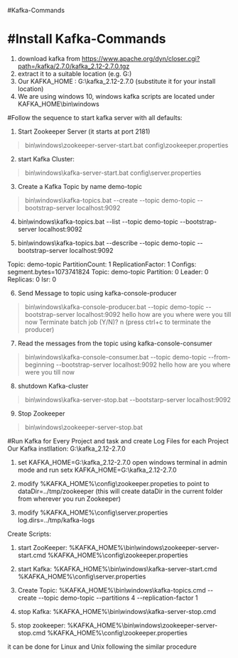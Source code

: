 #Kafka-Commands

#Install Kafka-Commands
===========================
1. download kafka from https://www.apache.org/dyn/closer.cgi?path=/kafka/2.7.0/kafka_2.12-2.7.0.tgz
2. extract it to a suitable location (e.g. G:\)
3. Our KAFKA_HOME : G:\kafka_2.12-2.7.0 (substitute it for your install location)
4. We are using windows 10, windows kafka scripts are located under KAFKA_HOME\bin\windows

#Follow the sequence to start kafka server with all defaults:

1. Start Zookeeper Server (it starts at port 2181)
>bin\windows\zookeeper-server-start.bat config\zookeeper.properties

2. start Kafka Cluster:
>bin\windows\kafka-server-start.bat config\server.properties

3. Create a Kafka Topic by name demo-topic
> bin\windows\kafka-topics.bat --create --topic demo-topic --bootstrap-server localhost:9092

4. bin\windows\kafka-topics.bat --list --topic demo-topic --bootstrap-server localhost:9092

5. bin\windows\kafka-topics.bat --describe --topic demo-topic --bootstrap-server localhost:9092

Topic: demo-topic       PartitionCount: 1       ReplicationFactor: 1    Configs: segment.bytes=1073741824
        Topic: demo-topic       Partition: 0    Leader: 0       Replicas: 0     Isr: 0
		
6. Send Message to topic using kafka-console-producer

>bin\windows\kafka-console-producer.bat --topic demo-topic --bootstrap-server localhost:9092
>hello
>how are you
>where were you till now
>Terminate batch job (Y/N)? n  (press ctrl+c to terminate the producer)

7. Read the messages from the topic using kafka-console-consumer
>bin\windows\kafka-console-consumer.bat --topic demo-topic --from-beginning --bootstrap-server localhost:9092
hello
how are you
where were you till now

8. shutdown Kafka-cluster
>bin\windows\kafka-server-stop.bat --bootstarp-server localhost:9092

9. Stop Zookeeper
>bin\windows\zookeeper-server-stop.bat

#Run Kafka for Every Project and task and create Log Files for each Project
Our Kafka instllation: G:\kafka_2.12-2.7.0
1. set KAFKA_HOME=G:\kafka_2.12-2.7.0
open windows terminal in admin mode and run
setx KAFKA_HOME=G:\kafka_2.12-2.7.0

2. modify %KAFKA_HOME%\config\zookeeper.propeties to point to 
dataDir=../tmp/zookeeper (this will create dataDir in the current folder from wherever you run Zookeeper)

3. modify %KAFKA_HOME%\config\server.properties
log.dirs=../tmp/kafka-logs

Create Scripts:

1. start ZooKeeper: %KAFKA_HOME%\bin\windows\zookeeper-server-start.cmd %KAFKA_HOME%\config\zookeeper.properties

2. start Kafka: %KAFKA_HOME%\bin\windows\kafka-server-start.cmd %KAFKA_HOME%\config\server.properties

3. Create Topic: %KAFKA_HOME%\bin\windows\kafka-topics.cmd --create --topic demo-topic --partitions 4 --replication-factor 1

4. stop Kafka: %KAFKA_HOME%\bin\windows\kafka-server-stop.cmd 
5. stop zookeeper: %KAFKA_HOME%\bin\windows\zookeeper-server-stop.cmd %KAFKA_HOME%\config\zookeeper.properties

it can be done for Linux and Unix following the similar procedure